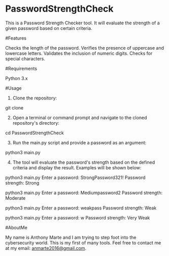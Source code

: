 # PasswordStrengthCheck

This is a Password Strength Checker tool. It will evaluate the strength of a given password based on certain criteria.

#Features

Checks the length of the password.
Verifies the presence of uppercase and lowercase letters.
Validates the inclusion of numeric digits.
Checks for special characters.

#Requirements

Python 3.x

#Usage

1. Clone the repository:

git clone <repository-url>

2. Open a terminal or command prompt and navigate to the cloned repository's directory:

cd PasswordStrengthCheck

3. Run the main.py script and provide a password as an argument:

python3 main.py


4. The tool will evaluate the password's strength based on the defined criteria and display the result. Examples will be shown below:

python3 main.py
Enter a password: StrongPassword321!
Password strength: Strong

python3 main.py
Enter a password: Mediumpassword2
Password strength: Moderate

python3 main.py
Enter a password: weakpass
Password strength: Weak

python3 main.py
Enter a password: w
Password strength: Very Weak

#AboutMe

My name is Anthony Marte and I am trying to step foot into the cybersecurity world. This is my first of many tools. Feel free to contact me at my email: anmarte2016@gmail.com.
